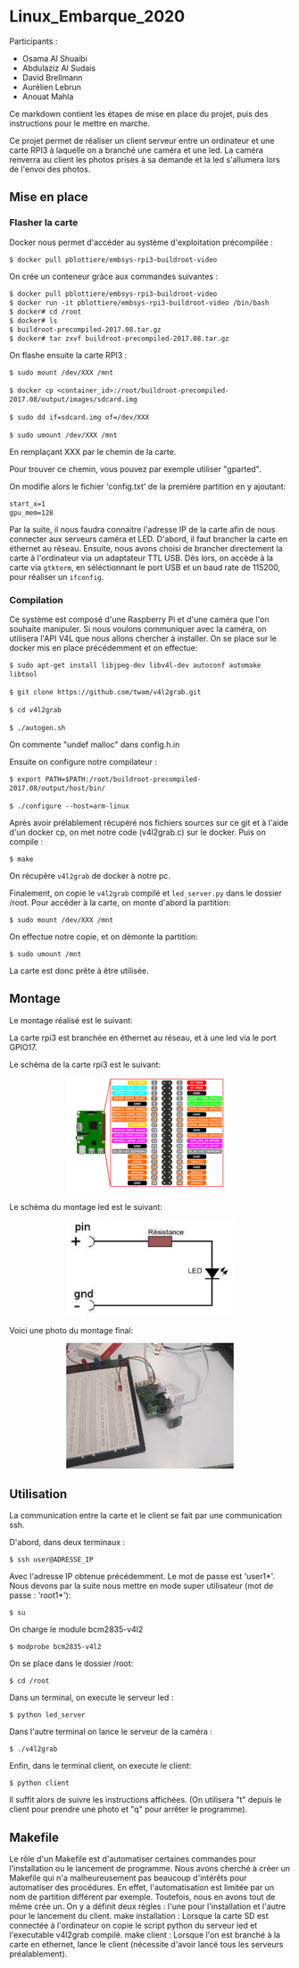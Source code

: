 # Linux_Embarque_2020

Participants : 
- Osama Al Shuaibi
- Abdulaziz Al Sudais
- David Brellmann
- Aurélien Lebrun
- Anouat Mahla


Ce markdown contient les étapes de mise en place du projet, puis des instructions pour le mettre en marche. 

Ce projet permet de réaliser un client serveur entre un ordinateur et une carte RPI3 à laquelle on a branché une caméra et une led. La caméra renverra au client les photos prises à sa demande et la led s'allumera lors de l'envoi des photos.


## Mise en place

### Flasher la carte
Docker nous permet d'accéder au système d'exploitation précompilée : 
```
$ docker pull pblottiere/embsys-rpi3-buildroot-video
```
On crée un conteneur grâce aux commandes suivantes : 
```
$ docker pull pblottiere/embsys-rpi3-buildroot-video
$ docker run -it pblottiere/embsys-rpi3-buildroot-video /bin/bash
$ docker# cd /root
$ docker# ls
$ buildroot-precompiled-2017.08.tar.gz
$ docker# tar zxvf buildroot-precompiled-2017.08.tar.gz
```
On flashe ensuite la carte RPI3 : 
```
$ sudo mount /dev/XXX /mnt

$ docker cp <container_id>:/root/buildroot-precompiled-2017.08/output/images/sdcard.img

$ sudo dd if=sdcard.img of=/dev/XXX

$ sudo umount /dev/XXX /mnt
```
En remplaçant XXX par le chemin de la carte.

Pour trouver ce chemin, vous pouvez par exemple utiliser "gparted".

On modifie alors le fichier 'config.txt' de la première partition en y ajoutant: 

```
start_x=1
gpu_mem=128
```


Par la suite, il nous faudra connaitre l'adresse IP de la carte afin de nous connecter aux serveurs caméra et LED. D'abord, il faut brancher la carte en éthernet au réseau. Ensuite, nous avons choisi de  brancher directement la carte à l'ordinateur via un adaptateur TTL USB. Dès lors, on accède à la carte via `gtkterm`, en séléctionnant le port USB et un baud rate de 115200, pour réaliser un `ifconfig`. 

### Compilation

Ce système est composé d'une Raspberry Pi et d'une caméra que l'on souhaite manipuler. Si nous voulons communiquer avec la caméra, on utilisera l'API V4L que nous allons chercher à installer.
On se place sur le docker mis en place précédemment et on effectue:

```
$ sudo apt-get install libjpeg-dev libv4l-dev autoconf automake libtool

$ git clone https://github.com/twam/v4l2grab.git

$ cd v4l2grab

$ ./autogen.sh

```

On commente "undef malloc" dans config.h.in
 
Ensuite on configure notre compilateur : 
```
$ export PATH=$PATH:/root/buildroot-precompiled-2017.08/output/host/bin/

$ ./configure --host=arm-linux
```

Après avoir prélablement récupéré nos fichiers sources sur ce git et à l'aide d'un docker cp, on met notre code (v4l2grab.c) sur le docker. 
Puis on compile : 
```
$ make
```

On récupère `v4l2grab` de docker à notre pc.

Finalement, on copie le `v4l2grab` compilé et `led_server.py` dans le dossier /root. 
Pour accéder à la carte, on monte d'abord la partition:

```
$ sudo mount /dev/XXX /mnt
```
On effectue notre copie, et on démonte la partition:

```
$ sudo umount /mnt
```
La carte est donc prête à être utilisée.

## Montage

Le montage réalisé est le suivant:

La carte rpi3 est branchée en éthernet au réseau, et à une led via le port GPIO17.

Le schéma de la carte rpi3 est le suivant:

<p align="center">
  <img src="https://github.com/LinEmbarque/Projet_Linux_Embarque/blob/master/image/schema_rpi3.png" width="300" title="Github Logo">
</p>

Le schéma du montage led est le suivant:

<p align="center">
  <img src="https://github.com/LinEmbarque/Projet_Linux_Embarque/blob/master/image/schema_led.png" width="300" title="Github Logo">
</p>

Voici une photo du montage final:

<p align="center">
  <img src="https://github.com/LinEmbarque/Projet_Linux_Embarque/blob/master/image/schema_montage.jpg" width="300" title="Github Logo">
</p>

## Utilisation

La communication entre la carte et le client se fait par une communication ssh.

D'abord, dans deux terminaux : 
```
$ ssh user@ADRESSE_IP
```
Avec l'adresse IP obtenue précédemment. Le mot de passe est 'user1*'. 
Nous devons par la suite nous mettre en mode super utilisateur (mot de passe : 'root1*'): 

```
$ su
```
On charge le module bcm2835-v4l2

```
$ modprobe bcm2835-v4l2
```

On se place dans le dossier /root:

```
$ cd /root
```

Dans un terminal, on execute le serveur led :
```
$ python led_server
```

Dans l'autre terminal on lance le serveur de la caméra : 

```
$ ./v4l2grab
```

Enfin, dans le terminal client, on execute le client: 
```
$ python client
```

Il suffit alors de suivre les instructions affichées. (On utilisera "t" depuis le client pour prendre une photo et "q" pour arrêter le programme).


## Makefile

Le rôle d'un Makefile est d'automatiser certaines commandes pour l'installation ou le lancement de programme. Nous avons cherché à créer un Makefile qui n'a malheureusement pas beaucoup d'intérêts pour automatiser des procédures. En effet, l'automatisation est limitée par un nom de partition différent par exemple. Toutefois, nous en avons tout de même crée un. On y a définit deux règles : l'une pour l'installation et l'autre pour le lancement du client.
    make installation : Lorsque la carte SD est connectée à l'ordinateur on copie le script python du serveur led et l'executable v4l2grab compilé.
    make client : Lorsque l'on est branché à la carte en ethernet, lance le client (nécessite d'avoir lancé tous les serveurs préalablement).



